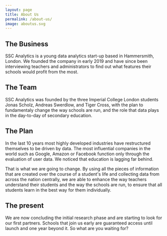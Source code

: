 ```yaml
---
layout: page
title: About Us
permalink: /about-us/
image: aboutus.svg
---
```


## The Business

SSC Analytics is a young data analytics start-up based in Hammersmith, London. We founded the  company in early 2019 and have since been interviewing teachers and administrators to find out what features their schools would profit from the most.
## The Team
 
SSC Analytics was founded by the three Imperial College London students Jonas Scholz, Andreas Swerdlow, and Tiger Cross, with the plan to fundamentaly change the way schools are run, and the role that data plays in the day-to-day of secondary education. 

## The Plan

In the last 10 years most highly developed industries have restructured themselves to be driven by data. The most influential companies in the world such as Google, Amazon or Facebook function only through the evaluation of user data. We noticed that education is lagging far behind.

That is what we are going to change. By using all the pieces of information that are created over the course of a student's life and collecting data from across the nation centrally, we are able to enhance the way teachers understand their students and the way the schools are run, to ensure that all students learn in the best way for them individually.

## The present

We are now concluding the initial research phase and are starting to look for our first partners. Schools that join us early are guaranteed access until launch and one year beyond it. So what are you waiting for?
